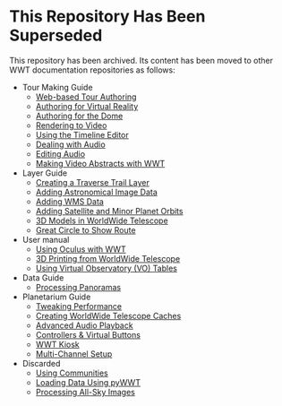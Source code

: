# This Repository Has Been Superseded

This repository has been archived. Its content has been moved to other WWT
documentation repositories as follows:

* Tour Making Guide
  * [Web-based Tour Authoring](webauthoring.md)
  * [Authoring for Virtual Reality](vrauthoring.md)
  * [Authoring for the Dome](domeauthoring.md)
  * [Rendering to Video](rendervideo.md)
  * [Using the Timeline Editor](timelineeditor.md)
  * [Dealing with Audio](dealingaudio.md)
  * [Editing Audio](editaudio.md)
  * [Making Video Abstracts with WWT](videoabstracts.md)
* Layer Guide
  * [Creating a Traverse Trail Layer](traverselayer.md)
  * [Adding Astronomical Image Data](astroimagedata.md)
  * [Adding WMS Data](addingwmsdata.md)
  * [Adding Satellite and Minor Planet Orbits](minororbits.md)
  * [3D Models in WorldWide Telescope](3dmodels.md)
  * [Great Circle to Show Route](greatcircle.md)
* User manual
  * [Using Oculus with WWT](oculus.md)
  * [3D Printing from WorldWide Telescope](3dprinting.md)
  * [Using Virtual Observatory (VO) Tables](votables.md)
* Data Guide
  * [Processing Panoramas](panoramas.md)
* Planetarium Guide
  * [Tweaking Performance](performance.md)
  * [Creating WorldWide Telescope Caches](creatingcaches.md)
  * [Advanced Audio Playback](plantariumaudio.md)
  * [Controllers & Virtual Buttons](controllers.md)
  * [WWT Kiosk](kiosk.md)
  * [Multi-Channel Setup](multichannel.md)
* Discarded
  * [Using Communities](usingcommunities.md)
  * [Loading Data Using pyWWT](pywwt.md)
  * [Processing All-Sky Images](allsky.md)
